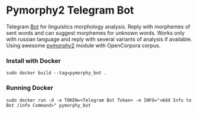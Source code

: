 # Pymorphy2 Telegram Bot

Telegram [Bot](@zaliznyak_bot) for linguistics morphology analysis. 
Reply with morphemes of sent words and can suggest morphemes for 
unknown words. Works only with russian language and reply with several 
variants of analysis if available. 
Using awesome [pymorphy2](https://github.com/kmike/pymorphy2) module 
with OpenCorpora corpus.

### Install with Docker

```
sudo docker build --tag=pymorphy_bot .
```
### Running Docker 

```
sudo docker run -d -e TOKEN=<Telegram Bot Token> -e INFO="<Add Info to Bot /info Command>" pymorphy_bot
```

